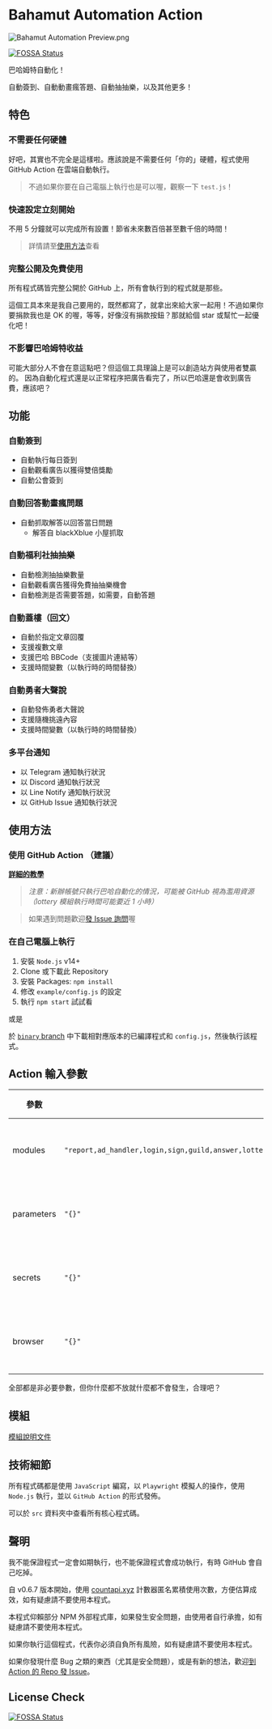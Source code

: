 # Bahamut Automation Action

![Bahamut Automation Preview.png](https://github.com/JacobLinCool/Bahamut-Automation/raw/main/Bahamut%20Automation%20Preview.png)

[![FOSSA Status](https://app.fossa.com/api/projects/git%2Bgithub.com%2FJacobLinCool%2FBahamut-Automation.svg?type=shield)](https://app.fossa.com/projects/git%2Bgithub.com%2FJacobLinCool%2FBahamut-Automation?ref=badge_shield)

巴哈姆特自動化！

自動簽到、自動動畫瘋答題、自動抽抽樂，以及其他更多！

## 特色

### 不需要任何硬體

好吧，其實也不完全是這樣啦。應該說是不需要任何「你的」硬體，程式使用 GitHub Action 在雲端自動執行。

> 不過如果你要在自己電腦上執行也是可以喔，觀察一下 `test.js`！

### 快速設定立刻開始

不用 5 分鐘就可以完成所有設置！節省未來數百倍甚至數千倍的時間！

> 詳情請至[使用方法](#使用方法)查看

### 完整公開及免費使用

所有程式碼皆完整公開於 GitHub 上，所有會執行到的程式就是那些。

這個工具本來是我自己要用的，既然都寫了，就拿出來給大家一起用！不過如果你要捐款我也是 OK 的喔，等等，好像沒有捐款按鈕？那就給個 star 或幫忙一起優化吧！

### 不影響巴哈姆特收益

可能大部分人不會在意這點吧？但這個工具理論上是可以創造站方與使用者雙贏的。
因為自動化程式還是以正常程序把廣告看完了，所以巴哈還是會收到廣告費，應該吧？

## 功能

### 自動簽到

- 自動執行每日簽到
- 自動觀看廣告以獲得雙倍獎勵
- 自動公會簽到

### 自動回答動畫瘋問題

- 自動抓取解答以回答當日問題
  - 解答自 blackXblue 小屋抓取

### 自動福利社抽抽樂

- 自動檢測抽抽樂數量
- 自動觀看廣告獲得免費抽抽樂機會
- 自動檢測是否需要答題，如需要，自動答題

### 自動蓋樓（回文）

- 自動於指定文章回覆
- 支援複數文章
- 支援巴哈 BBCode（支援圖片連結等）
- 支援時間變數（以執行時的時間替換）

### 自動勇者大聲說

- 自動發佈勇者大聲說
- 支援隨機挑遠內容
- 支援時間變數（以執行時的時間替換）

### 多平台通知

- 以 Telegram 通知執行狀況
- 以 Discord 通知執行狀況
- 以 Line Notify 通知執行狀況
- 以 GitHub Issue 通知執行狀況

## 使用方法

### 使用 GitHub Action （建議）

[**詳細的教學**](https://jacoblincool.github.io/Bahamut-Automation/tutorial)

> _注意：新辦帳號只執行巴哈自動化的情況，可能被 GitHub 視為濫用資源（lottery 模組執行時間可能要近 1 小時）_

> 如果遇到問題歡迎[發 Issue 詢問](https://github.com/JacobLinCool/Bahamut-Automation/issues/new)喔

### 在自己電腦上執行

1. 安裝 `Node.js` v14+
2. Clone 或下載此 Repository
3. 安裝 Packages: `npm install`
4. 修改 `example/config.js` 的設定
5. 執行 `npm start` 試試看

或是

於 [`binary` branch](https://github.com/JacobLinCool/Bahamut-Automation/tree/binary) 中下載相對應版本的已編譯程式和 `config.js`，然後執行該程式。

## Action 輸入參數

| 參數       | 預設值                                                                                                                 | 說明      | 必要 |
| ---------- | ---------------------------------------------------------------------------------------------------------------------- | --------- | ---- |
| modules    | `"report,ad_handler,login,sign,guild,answer,lottery,sayloud,builder,logout,report,telegram,discord,line_notify,issue"` | 使用的模組 | 非必要 |
| parameters | `"{}"`                                                                                                                 | 帶入的參數 | 非必要 |
| secrets    | `"{}"`                                                                                                                 | 帶入的參數 | 非必要 |
| browser    | `"{}"`                                                                                                                 | 瀏覽器參數 | 非必要 |

全部都是非必要參數，但你什麼都不放就什麼都不會發生，合理吧？

## 模組

[模組說明文件](./src/modules#readme)

## 技術細節

所有程式碼都是使用 `JavaScript` 編寫，以 `Playwright` 模擬人的操作，使用 `Node.js` 執行，並以 `GitHub Action` 的形式發佈。

可以於 `src` 資料夾中查看所有核心程式碼。

## 聲明

我不能保證程式一定會如期執行，也不能保證程式會成功執行，有時 GitHub 會自己吃掉。

自 v0.6.7 版本開始，使用 [countapi.xyz](https://countapi.xyz/) 計數器匿名累積使用次數，方便估算成效，如有疑慮請不要使用本程式。

本程式仰賴部分 NPM 外部程式庫，如果發生安全問題，由使用者自行承擔，如有疑慮請不要使用本程式。

如果你執行這個程式，代表你必須自負所有風險，如有疑慮請不要使用本程式。

如果你發現什麼 Bug 之類的東西（尤其是安全問題），或是有新的想法，歡迎[到 Action 的 Repo 發 Issue](https://github.com/JacobLinCool/Bahamut-Automation/issues)。

## License Check

[![FOSSA Status](https://app.fossa.com/api/projects/git%2Bgithub.com%2FJacobLinCool%2FBahamut-Automation.svg?type=large)](https://app.fossa.com/projects/git%2Bgithub.com%2FJacobLinCool%2FBahamut-Automation?ref=badge_large)
